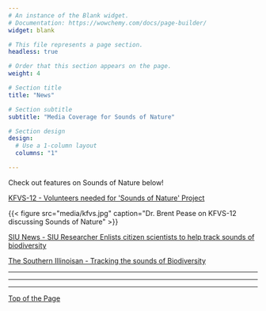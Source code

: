```yaml
---
# An instance of the Blank widget.
# Documentation: https://wowchemy.com/docs/page-builder/
widget: blank

# This file represents a page section.
headless: true

# Order that this section appears on the page.
weight: 4

# Section title
title: "News"

# Section subtitle
subtitle: "Media Coverage for Sounds of Nature"

# Section design
design:
  # Use a 1-column layout
  columns: "1"

---
```

  
  
Check out features on Sounds of Nature below!    


  
[KFVS-12 - Volunteers needed for 'Sounds of Nature' Project](https://www.kfvs12.com/2022/05/06/volunteers-needed-sounds-nature-project/)   

{{< figure src="media/kfvs.jpg" caption="Dr. Brent Pease on KFVS-12 discussing Sounds of Nature" >}}
  
[SIU News - SIU Researcher Enlists citizen scientists to help track sounds of biodiversity](https://news.siu.edu/2022/04/042922-SIU-researcher-enlists-citizen-scientists-to-help-track-sounds-of-biodiversity.php)    
  
[The Southern Illinoisan - Tracking the sounds of Biodiversity](https://thesouthern.com/news/local/siu/siu-researcher-enlists-citizen-scientists-to-help-track-sounds-of-biodiversity/article_ebd164ba-d200-5f18-8c69-4b91be9c7034.html)    
  
----     
----     
----     
  
  [Top of the Page](https://peaselab.com/sounds)